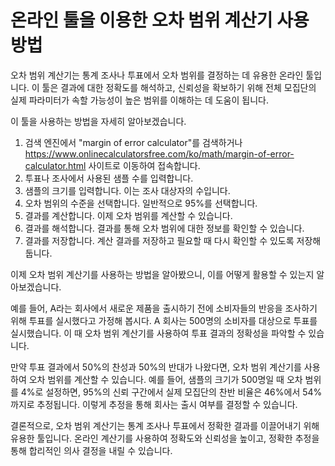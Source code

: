 온라인 툴을 이용한 오차 범위 계산기 사용 방법
==========================

오차 범위 계산기는 통계 조사나 투표에서 오차 범위를 결정하는 데 유용한 온라인 툴입니다. 이 툴은 결과에 대한 정확도를 해석하고, 신뢰성을 확보하기 위해 전체 모집단의 실제 파라미터가 속할 가능성이 높은 범위를 이해하는 데 도움이 됩니다.

이 툴을 사용하는 방법을 자세히 알아보겠습니다.

1. 검색 엔진에서 "margin of error calculator"를 검색하거나 <https://www.onlinecalculatorsfree.com/ko/math/margin-of-error-calculator.html> 사이트로 이동하여 접속합니다.
2. 투표나 조사에서 사용된 샘플 수를 입력합니다.
3. 샘플의 크기를 입력합니다. 이는 조사 대상자의 수입니다.
4. 오차 범위의 수준을 선택합니다. 일반적으로 95%를 선택합니다.
5. 결과를 계산합니다. 이제 오차 범위를 계산할 수 있습니다.
6. 결과를 해석합니다. 결과를 통해 오차 범위에 대한 정보를 확인할 수 있습니다.
7. 결과를 저장합니다. 계산 결과를 저장하고 필요할 때 다시 확인할 수 있도록 저장해 둡니다.

이제 오차 범위 계산기를 사용하는 방법을 알아봤으니, 이를 어떻게 활용할 수 있는지 알아보겠습니다.

예를 들어, A라는 회사에서 새로운 제품을 출시하기 전에 소비자들의 반응을 조사하기 위해 투표를 실시했다고 가정해 봅시다. A 회사는 500명의 소비자를 대상으로 투표를 실시했습니다. 이 때 오차 범위 계산기를 사용하여 투표 결과의 정확성을 파악할 수 있습니다.

만약 투표 결과에서 50%의 찬성과 50%의 반대가 나왔다면, 오차 범위 계산기를 사용하여 오차 범위를 계산할 수 있습니다. 예를 들어, 샘플의 크기가 500명일 때 오차 범위를 4%로 설정하면, 95%의 신뢰 구간에서 실제 모집단의 찬반 비율은 46%에서 54%까지로 추정됩니다. 이렇게 추정을 통해 회사는 출시 여부를 결정할 수 있습니다.

결론적으로, 오차 범위 계산기는 통계 조사나 투표에서 정확한 결과를 이끌어내기 위해 유용한 툴입니다. 온라인 계산기를 사용하여 정확도와 신뢰성을 높이고, 정확한 추정을 통해 합리적인 의사 결정을 내릴 수 있습니다.